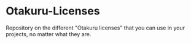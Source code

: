 # Otakuru-Licenses
Repository on the different "Otakuru licenses" that you can use in your projects, no matter what they are.
